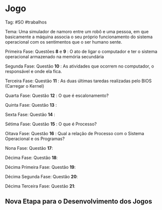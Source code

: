 # Jogo

Tag: #SO #trabalhos

Tema: Uma simulador de namoro entre um robô e uma pessoa, em que basicamente a máquina associa o seu próprio funcionamento do sistema operacional com os sentimentos que o ser humano sente.

Primeira Fase: Questões **8** e **9** : O ato de ligar o computador e ter o sistema operacional armazenado na memória secundária

Segunda Fase: Questão **10** : As atividades que ocorrem no computador, o responsável e onde ela fica.

Terceira Fase: Questão **11** : As duas últimas taredas realizadas pelo BIOS (Carregar o Kernel)

Quarta Fase: Questão **12** : O que é escalonamento?

Quinta Fase: Questão **13** :

Sexta Fase: Questão **14** :

Sétima Fase: Questão **15** : O que é Processo?

Oitava Fase: Questão **16** : Qual a relação de Processo com o Sistema Operacional e os Programas?

Nona Fase: Questão **17**:

Décima Fase: Questão **18**:

Décima Primeira Fase: Questão **19**:

Décima Segunda Fase: Questão **20**:

Décima Terceira Fase: Questão **21**:

## Nova Etapa para o Desenvolvimento dos Jogos
